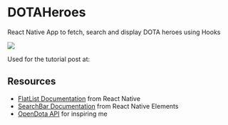 # DOTAHeroes
React Native App to fetch, search and display DOTA heroes using Hooks

<img src= https://github.com/victoria-lo/DOTAHeroes/blob/master/final.gif/>


Used for the tutorial post at: 

## Resources
- [FlatList Documentation](https://reactnative.dev/docs/flatlist) from React Native 
- [SearchBar Documentation](https://react-native-elements.github.io/react-native-elements/docs/searchbar.html) from React Native Elements
- [OpenDota API](https://docs.opendota.com/) for inspiring me
